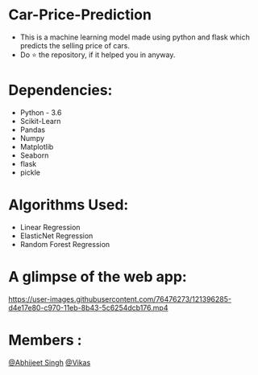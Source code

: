 # Car-Price-Prediction

 * This is a machine learning model made using python and flask which predicts the selling price of cars.
 * Do ⭐ the repository, if it helped you in anyway.

# Dependencies:

 * Python - 3.6
 * Scikit-Learn
 * Pandas
 * Numpy
 * Matplotlib
 * Seaborn
 * flask
 * pickle

# Algorithms Used:

 * Linear Regression
 * ElasticNet Regression
 * Random Forest Regression

# A glimpse of the web app:

https://user-images.githubusercontent.com/76476273/121396285-d4e17e80-c970-11eb-8b43-5c6254dcb176.mp4

# Members :

[@Abhijeet Singh](https://github.com/abhijeetSingh131)
[@Vikas](https://github.com/Vikas2201)
